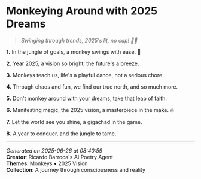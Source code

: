 # Monkeying Around with 2025 Dreams

> *Swinging through trends, 2025's lit, no cap! 🐒👀*

**1.** In the jungle of goals, a monkey swings with ease. 🐒


**2.** Year 2025, a vision so bright, the future's a breeze.


**3.** Monkeys teach us, life's a playful dance, not a serious chore.


**4.** Through chaos and fun, we find our true north, and so much more.


**5.** Don't monkey around with your dreams, take that leap of faith.


**6.** Manifesting magic, the 2025 vision, a masterpiece in the make. 🔥


**7.** Let the world see you shine, a gigachad in the game.


**8.** A year to conquer, and the jungle to tame.



---

*Generated on 2025-06-26 at 08:40:59*  
**Creator**: Ricardo Barroca's AI Poetry Agent  
**Themes**: Monkeys • 2025 Vision  
**Collection**: A journey through consciousness and reality